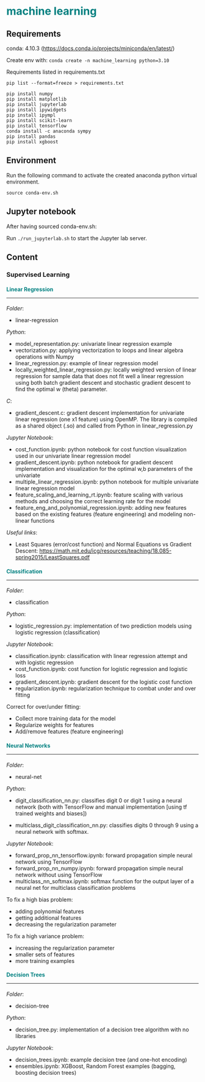 # <span style="color:teal;font-weight:bold">machine learning</span>

## Requirements

conda: 4.10.3 (https://docs.conda.io/projects/miniconda/en/latest/)

Create env with: `conda create -n machine_learning python=3.10`

Requirements listed in requirements.txt

`pip list --format=freeze > requirements.txt`

```
pip install numpy
pip install matplotlib
pip install jupyterlab
pip install ipywidgets
pip install ipympl
pip install scikit-learn
pip install tensorflow
conda install -c anaconda sympy
pip install pandas
pip install xgboost
```

## Environment

Run the following command to activate the created anaconda python virtual environment.

`source conda-env.sh`

## Jupyter notebook

After having sourced conda-env.sh:

Run `./run_jupyterlab.sh` to start the Jupyter lab server.

## Content

### Supervised Learning

#### <span style="color:teal;font-weight:bold">Linear Regression</span><hr/>

_Folder_:

- linear-regression

_Python_:

- model_representation.py: univariate linear regression example
- vectorization.py: applying vectorization to loops and linear algebra operations with Numpy
- linear_regression.py: example of linear regression model
- locally_weighted_linear_regression.py: locally weighted version of linear regression for sample data that does not fit well a linear regression using both batch gradient descent and stochastic gradient descent to find the optimal w (theta) parameter.

_C_:

- gradient_descent.c: gradient descent implementation for univariate linear regression (one x1 feature) using OpenMP. The library is compiled as a shared object (.so) and called from Python in linear_regression.py

_Jupyter Notebook_:

- cost_function.ipynb: python notebook for cost function visualization used in our univariate linear regression model
- gradient_descent.ipynb: python notebook for gradient descent implementation and visualization for the optimal w,b parameters of the univariate
- multiple_linear_regression.ipynb: python notebook for multiple univariate linear regression model
- feature_scaling_and_learning_rt.ipynb: feature scaling with various methods and choosing the correct learning rate for the model
- feature_eng_and_polynomial_regression.ipynb: adding new features based on the existing features (feature engineering) and modeling non-linear functions

_Useful links_:

- Least Squares (error/cost function) and Normal Equations vs Gradient Descent: https://math.mit.edu/icg/resources/teaching/18.085-spring2015/LeastSquares.pdf

#### <span style="color:teal;font-weight:bold">Classification</span><hr/>

_Folder_:

- classification

_Python_:

- logistic_regression.py: implementation of two prediction models using logistic regression (classification)

_Jupyter Notebook_:

- classification.ipynb: classification with linear regression attempt and with logistic regression
- cost_function.ipynb: cost function for logistic regression and logistic loss
- gradient_descent.ipynb: gradient descent for the logistic cost function
- regularization.ipynb: regularization technique to combat under and over fitting

Correct for over/under fitting:

- Collect more training data for the model
- Regularize weights for features
- Add/remove features (feature engineering)

#### <span style="color:teal;font-weight:bold">Neural Networks</span><hr/>

_Folder_:

- neural-net

_Python_:

- digit_classification_nn.py: classifies digit 0 or digit 1 using a neural network (both with TensorFlow and manual implementation [using tf trained weights and biases])

- multiclass_digit_classification_nn.py: classifies digits 0 through 9 using a neural network with softmax.

_Jupyter Notebook_:

- forward_prop_nn_tensorflow.ipynb: forward propagation simple neural network using TensorFlow
- forward_prop_nn_numpy.ipynb: forward propagation simple neural network without using TensorFlow
- multiclass_nn_softmax.ipynb: softmax function for the output layer of a neural net for multiclass classification problems

To fix a high bias problem:

- adding polynomial features
- getting additional features
- decreasing the regularization parameter

To fix a high variance problem:

- increasing the regularization parameter
- smaller sets of features
- more training examples

#### <span style="color:teal;font-weight:bold">Decision Trees</span><hr/>

_Folder_:

- decision-tree

_Python_:

- decision_tree.py: implementation of a decision tree algorithm with no libraries

_Jupyter Notebook_:

- decision_trees.ipynb: example decision tree (and one-hot encoding)
- ensembles.ipynb: XGBoost, Random Forest examples (bagging, boosting decision trees)
